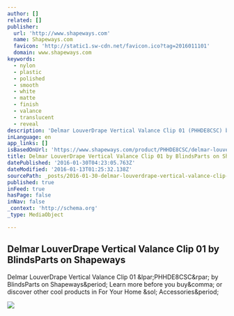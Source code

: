 ```yaml
---
author: []
related: []
publisher:
  url: 'http://www.shapeways.com'
  name: Shapeways.com
  favicon: 'http://static1.sw-cdn.net/favicon.ico?tag=2016011101'
  domain: www.shapeways.com
keywords:
  - nylon
  - plastic
  - polished
  - smooth
  - white
  - matte
  - finish
  - valance
  - translucent
  - reveal
description: 'Delmar LouverDrape Vertical Valance Clip 01 (PHHDE8CSC) by BlindsParts on Shapeways. Learn more before you buy, or discover other cool products in For Your Home / Accessories.'
inLanguage: en
app_links: []
isBasedOnUrl: 'https://www.shapeways.com/product/PHHDE8CSC/delmar-louverdrape-vertical-valance-clip-01?li=user-profile&optionId=58688093'
title: Delmar LouverDrape Vertical Valance Clip 01 by BlindsParts on Shapeways
datePublished: '2016-01-30T04:23:05.763Z'
dateModified: '2016-01-13T01:25:32.138Z'
sourcePath: _posts/2016-01-30-delmar-louverdrape-vertical-valance-clip-01-by-blindsparts-o.md
published: true
inFeed: true
hasPage: false
inNav: false
_context: 'http://schema.org'
_type: MediaObject

---
```

<article style=""><h1>Delmar LouverDrape Vertical Valance Clip 01 by BlindsParts on Shapeways</h1><p>Delmar LouverDrape Vertical Valance Clip 01 &amp;lpar;PHHDE8CSC&amp;rpar; by BlindsParts on Shapeways&amp;period; Learn more before you buy&amp;comma; or discover other cool products in For Your Home &amp;sol; Accessories&amp;period;</p><img src="http://images1.sw-cdn.net/model/picture/674x501_3176585_9347852_1452196000.jpg" /></article>